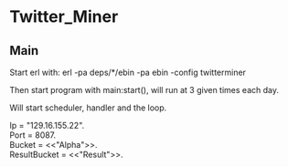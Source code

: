 Twitter_Miner
=============


Main
--------------------------------------------------------------------------

Start erl with: erl -pa deps/*/ebin -pa ebin -config twitterminer

Then start program with main:start(), will run at 3 given times each day.

Will start scheduler, handler and the loop.

Ip = "129.16.155.22".                                                                                                
Port = 8087.                                                                                                         
Bucket = <<"Alpha">>.                                                                                               
ResultBucket = <<"Result">>.
